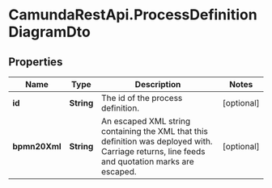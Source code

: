 # CamundaRestApi.ProcessDefinitionDiagramDto

## Properties
Name | Type | Description | Notes
------------ | ------------- | ------------- | -------------
**id** | **String** | The id of the process definition. | [optional] 
**bpmn20Xml** | **String** | An escaped XML string containing the XML that this definition was deployed with. Carriage returns, line feeds and quotation marks are escaped. | [optional] 
